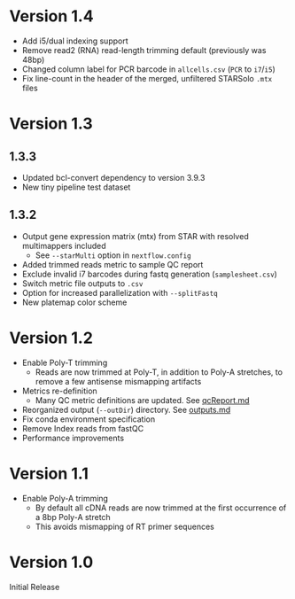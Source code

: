 # Version 1.4
* Add i5/dual indexing support
* Remove read2 (RNA) read-length trimming default (previously was 48bp)
* Changed column label for PCR barcode in `allcells.csv` (`PCR` to `i7`/`i5`)
* Fix line-count in the header of the merged, unfiltered STARSolo `.mtx` files

# Version 1.3
## 1.3.3
* Updated bcl-convert dependency to version 3.9.3
* New tiny pipeline test dataset
## 1.3.2
* Output gene expression matrix (mtx) from STAR with resolved multimappers included
	- See `--starMulti` option in `nextflow.config`
* Added trimmed reads metric to sample QC report
* Exclude invalid i7 barcodes during fastq generation (`samplesheet.csv`)
* Switch metric file outputs to `.csv`
* Option for increased parallelization with `--splitFastq`
* New platemap color scheme

# Version 1.2
* Enable Poly-T trimming
	- Reads are now trimmed at Poly-T, in addition to Poly-A stretches, to remove a few antisense mismapping artifacts
* Metrics re-definition
	- Many QC metric definitions are updated. See [qcReport.md](docs/qcReport.md)
* Reorganized output (`--outDir`) directory. See [outputs.md](docs/outputs.md)
* Fix conda environment specification
* Remove Index reads from fastQC
* Performance improvements

# Version 1.1
* Enable Poly-A trimming
	- By default all cDNA reads are now trimmed at the first occurrence of a 8bp Poly-A stretch
	- This avoids mismapping of RT primer sequences

# Version 1.0
Initial Release
